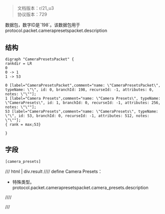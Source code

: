 # <!-- md:samp CameraPresetsPacket -->

> 文档版本：r/21_u3<br/>协议版本：729

<!-- md:samp CameraPresetsPacket -->数据包，数字ID是`198`。该数据包用于protocol.packet.camerapresetspacket.description

## 结构

```viz
digraph "CameraPresetsPacket" {
rankdir = LR
0
0 -> 1
1 -> 53

0 [label="CameraPresetsPacket",comment="name: \"CameraPresetsPacket\", typeName: \"\", id: 0, branchId: 198, recurseId: -1, attributes: 0, notes: \"\""];
1 [label="Camera Presets",comment="name: \"Camera Presets\", typeName: \"CameraPresets\", id: 1, branchId: 0, recurseId: -1, attributes: 256, notes: \"\""];
53 [label="CameraPresets",comment="name: \"CameraPresets\", typeName: \"\", id: 53, branchId: 0, recurseId: -1, attributes: 512, notes: \"\""];
{ rank = max;53}

}

```

## 字段

```title='CameraPresetsPacket'
[camera_presets]
```

/// html | div.result
//// define
Camera Presets：[<!-- md:samp CameraPresets -->](../types/camerapresets.md)

- 特殊类型。protocol.packet.camerapresetspacket.camera_presets.description


////

///


